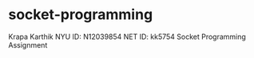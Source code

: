 # socket-programming
Krapa Karthik 
NYU ID: N12039854 
NET ID: kk5754
Socket Programming Assignment
